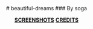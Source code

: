 <div align="center">
# beautiful-dreams
### By soga

**[SCREENSHOTS](https://imgur.com/gallery/beautiful-dreams-hud-uQOHTKI)**
**[CREDITS](https://github.com/sooooga/beautiful-dreams/wiki/Credits)**